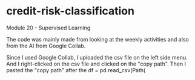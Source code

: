 # credit-risk-classification
Module 20 - Supervised Learning

The code was mainly made from looking at the weekly activities and also from the AI from Google Collab.  

Since I used Google Collab, I uploaded the csv file on the left side menu.    And I right-clicked on the csv file and clicked on the "copy path".
Then I pasted the "copy path" after the df = pd.read_csv(Path(
